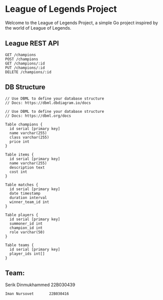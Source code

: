 # League of Legends Project

Welcome to the League of Legends Project, a simple Go project inspired by the world of League of Legends. 

## League REST API

```
GET /champions
POST /champions
GET /champions/:id
PUT /champions/:id
DELETE /champions/:id
```

## DB Structure

```
// Use DBML to define your database structure
// Docs: https://dbml.dbdiagram.io/docs

// Use DBML to define your database structure
// Docs: https://dbml.org/docs

Table champions {
  id serial [primary key]
  name varchar(255)
  class varchar(255)
  price int
}

Table items {
  id serial [primary key]
  name varchar(255)
  description text
  cost int
}

Table matches {
  id serial [primary key]
  date timestamp
  duration interval
  winner_team_id int
}

Table players {
  id serial [primary key]
  summoner_id int
  champion_id int
  role varchar(50)
}

Table teams {
  id serial [primary key]
  player_ids int[]
}
```

## Team:

Serik Dinmukhammed  22B030439
```
Iman Nursovet       22B030416
